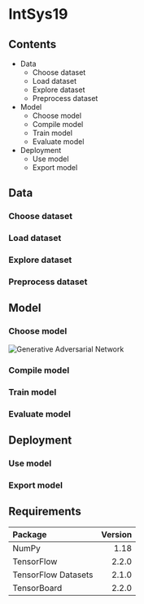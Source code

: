 # IntSys19

## Contents

* Data
  * Choose dataset 
  * Load dataset
  * Explore dataset
  * Preprocess dataset
* Model
  * Choose model 
  * Compile model
  * Train model
  * Evaluate model
* Deployment
  * Use model
  * Export model

## Data

### Choose dataset 

### Load dataset

### Explore dataset

### Preprocess dataset

## Model

### Choose model 

![Generative Adversarial Network](https://github.com/MScharnberg/IntSys19/tree/documentation/img/GAN.svg)

### Compile model

### Train model

### Evaluate model

## Deployment 

### Use model

### Export model

## Requirements

| Package | Version |
| :- | -:|
| NumPy | 1.18 |
| TensorFlow | 2.2.0 |
| TensorFlow Datasets | 2.1.0 |
| TensorBoard | 2.2.0 |
